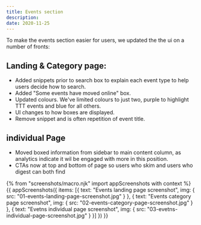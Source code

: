 ```yaml
---
title: Events section
description:
date: 2020-11-25
---
```


To make the events section easier for users, we updated the the ui on a number of fronts:

## Landing & Category page:

- Added snippets prior to search box to explain each event type to help users decide how to search.
- Added "Some events have moved online" box. 
- Updated colours. We've limited colours to just two, purple to highlight TTT events and blue for all others. 
- UI changes to how boxes are displayed.
- Remove snippet and is often repetition of event title.

## individual Page

- Moved boxed information from sidebar to main content column, as analytics indicate it wil be engaged with more in this position. 
- CTAs now at top and bottom of page so users who skim and users who digest can both find 

{% from "screenshots/macro.njk" import appScreenshots with context %}
{{ appScreenshots({
  items: [{
      text: "Events landing page screenshot",
      img: { src: "01-events-landing-page-screenshot.jpg" }
    }, {
      text: "Events category page screenshot",
      img: { src: "02-events-category-page-screenshot.jpg" }
    }, {
      text: "Evetns individual page screenshot",
      img: { src: "03-evetns-individual-page-screenshot.jpg" }
    }]
}) }}
